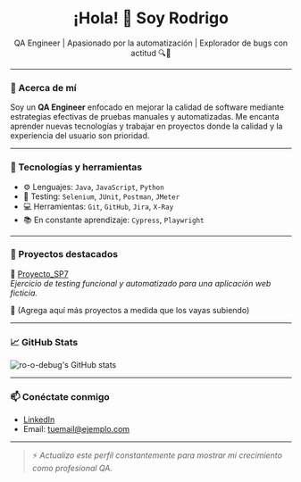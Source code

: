 <h1 align="center">¡Hola! 👋 Soy Rodrigo</h1>

<p align="center">
  QA Engineer | Apasionado por la automatización | Explorador de bugs con actitud 🔍🚀
</p>

---

### 💼 Acerca de mí

Soy un **QA Engineer** enfocado en mejorar la calidad de software mediante estrategias efectivas de pruebas manuales y automatizadas. Me encanta aprender nuevas tecnologías y trabajar en proyectos donde la calidad y la experiencia del usuario son prioridad.

---

### 🧰 Tecnologías y herramientas

- ⚙️ Lenguajes: `Java`, `JavaScript`, `Python`
- 🧪 Testing: `Selenium`, `JUnit`, `Postman`, `JMeter`
- 💻 Herramientas: `Git`, `GitHub`, `Jira`, `X-Ray`
- 📚 En constante aprendizaje: `Cypress`, `Playwright`

---

### 🧪 Proyectos destacados

🔹 [Proyecto_SP7](https://github.com/ro-o-debug/Proyecto_SP7)  
_Ejercicio de testing funcional y automatizado para una aplicación web ficticia._

🔹 (Agrega aquí más proyectos a medida que los vayas subiendo)

---

### 📈 GitHub Stats

![ro-o-debug's GitHub stats](https://github-readme-stats.vercel.app/api?username=ro-o-debug&show_icons=true&theme=tokyonight)

---

### 📫 Conéctate conmigo

- [LinkedIn](https://www.linkedin.com/in/tu-linkedin/)
- Email: tuemail@ejemplo.com

---

> ⚡ *Actualizo este perfil constantemente para mostrar mi crecimiento como profesional QA.*

